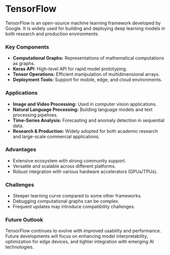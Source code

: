 # TensorFlow

TensorFlow is an open-source machine learning framework developed by Google. It is widely used for building and deploying deep learning models in both research and production environments.

### Key Components
- **Computational Graphs:** Representations of mathematical computations as graphs.
- **Keras API:** High-level API for rapid model prototyping.
- **Tensor Operations:** Efficient manipulation of multidimensional arrays.
- **Deployment Tools:** Support for mobile, edge, and cloud environments.

### Applications
- **Image and Video Processing:** Used in computer vision applications.
- **Natural Language Processing:** Building language models and text processing pipelines.
- **Time-Series Analysis:** Forecasting and anomaly detection in sequential data.
- **Research & Production:** Widely adopted for both academic research and large-scale commercial applications.

### Advantages
- Extensive ecosystem with strong community support.
- Versatile and scalable across different platforms.
- Robust integration with various hardware accelerators (GPUs/TPUs).

### Challenges
- Steeper learning curve compared to some other frameworks.
- Debugging computational graphs can be complex.
- Frequent updates may introduce compatibility challenges.

### Future Outlook
TensorFlow continues to evolve with improved usability and performance. Future developments will focus on enhancing model interpretability, optimization for edge devices, and tighter integration with emerging AI technologies.
